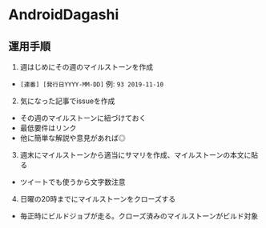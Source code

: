 # AndroidDagashi

## 運用手順

1. 週はじめにその週のマイルストーンを作成
  - `[連番] [発行日YYYY-MM-DD]` 例: `93 2019-11-10`

2. 気になった記事でissueを作成
  - その週のマイルストーンに紐づけておく
  - 最低要件はリンク
  - 他に簡単な解説や意見があれば◎

3. 週末にマイルストーンから適当にサマリを作成、マイルストーンの本文に貼る
  - ツイートでも使うから文字数注意

4. 日曜の20時までにマイルストーンをクローズする
  - 毎正時にビルドジョブが走る。クローズ済みのマイルストーンがビルド対象
